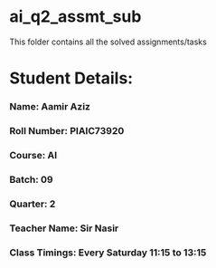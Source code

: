 # ai_q2_assmt_sub
This folder contains all the solved assignments/tasks

# Student Details:

### Name: Aamir Aziz
### Roll Number: PIAIC73920
### Course: AI
### Batch: 09
### Quarter: 2
### Teacher Name: Sir Nasir
### Class Timings: Every Saturday 11:15 to 13:15
